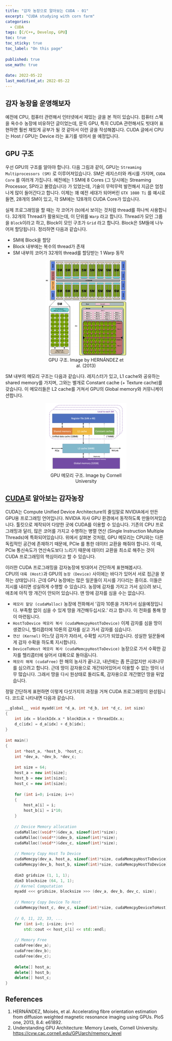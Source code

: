 ```yaml
---
title: "감자 농장으로 알아보는 CUDA - 01"
excerpt: "CUDA studying with corn farm"
categories:
  - CUDA
tags: [C/C++, Develop, GPU]
toc: true
toc_sticky: true
toc_label: "On this page"

published: true
use_math: true

date: 2022-05-22
last_modified_at: 2022-05-22
---
```


## 감자 농장을 운영해보자
예전에 CPU, 컴퓨터 관련해서 인터넷에서 재밌는 글을 본 적이 있습니다. 컴퓨터 스펙을 옥수수 농장에 비유하던 글이었는데, 문득 GPU, 특히 CUDA 관련해서도 빗대어 표현하면 훨씬 재밌게 공부가 될 것 같아서 이런 글을 작성해봅니다. CUDA 글에서 CPU는 Host / GPU는 Device 라는 표기를 섞어서 쓸 예정입니다.

## GPU 구조
우선 GPU의 구조를 알아야 합니다. 다음 그림과 같이, GPU는 `Streaming Multiprocessors (SM)` 로 이루어져있습니다. SM은 레지스터와 캐시를 가지며, `CUDA Core` 를 여러개 가집니다. 예전에는 1 SM에 8 Cores (그 당시에는 Streaming Processor, SP라고 불렸습니다) 가 있었는데, 기술이 무럭무럭 발전해서 지금은 엄청나게 많이 들어간다고 합니다. 이제는 꽤 예전 세대가 되어버린 `GTX 1080 Ti` 를 예시로 들면, 28개의 SM이 있고, 각 SM에는 128개의 CUDA Core가 있습니다.

실제 프로그래밍을 할 때는 각 코어가 (b)에서 보이는 것처럼 thread를 하나씩 사용합니다. 32개의 Thread가 활용되는데, 이 단위를 `Warp` 라고 합니다. Thread가 모인 그룹을 `Block`이라고 하고, Block이 모인 구조가 `Grid` 라고 합니다. Block은 SM들에 나누어져 할당됩니다. 정리하면 다음과 같습니다.
- SM에 Block을 할당
- Block 내부에는 복수의 thread가 존재
- SM 내부의 코어가 32개의 thread를 할당받는 1 Warp 동작

<center>
<figure style="width: 50%"> <img src="/Images/CUDA/1/Typical-NVIDIA-GPU-architecture-The-GPU-is-comprised-of-a-set-of-Streaming.png" alt="Graph Example"/>
<figcaption>GPU 구조. Image by HERNÁNDEZ et al. (2013)</figcaption>
</figure>
</center>

SM 내부의 메모리 구조는 다음과 같습니다. 레지스터가 있고, L1 cache와 공유하는 shared memory를 가지며, 그와는 별개로 Constant cache (+ Texture cache)를 갖습니다. 이 메모리들은 L2 cache를 거쳐서 GPU의 Global memory와 커뮤니케이션합니다.

<center>
<figure style="width:50%"> <img src="/Images/CUDA/1/GPUMemLevels.png" alt="Graph Example"/>
<figcaption>GPU 메모리 구조. Image by Cornell University
</figure>
</center>

## [CUDA](https://developer.nvidia.com/cuda-toolkit)로 알아보는 감자농장
CUDA는 Compute Unified Device Architecture의 줄임말로 NVIDIA에서 만든 GPU용 프로그래밍 언어입니다. NVIDIA 자사 GPU 환경에서 동작하도록 만들어져있습니다. 툴킷으로 제작되어 다양한 곳에 CUDA를 이용할 수 있습니다.
기존의 CPU 프로그래밍과 달리, 많은 코어를 가지고 수행하는 병렬 연산 (Single Instruction Multiple Threads)에 특화되어있습니다.
위에서 살펴본 것처럼, GPU 메모리는 CPU와는 다른 독립적인 공간에 존재하기 때문에, PCIe 를 통한 데이터 교환을 해줘야 합니다. 이 때, PCIe 통신속도가 연산속도보다 느리기 때문에 데이터 교환을 최소로 해주는 것이 CUDA 프로그래밍의 핵심이라고 할 수 있습니다.

이러한 CUDA 프로그래밍을 감자농장에 빗대어서 간단하게 표현해봅시다.  
CPU의 `대륙 (Host)`과 GPU의 `농장 (Device)` 사이에는 바다가 있어서 서로 접근을 못하는 상태입니다. 근데 GPU 농장에는 많은 일꾼들이 지시를 기다리는 중이죠. 이들은 지시를 내리면 성실하게 수행할 수 있습니다. 농장에 감자를 가지고 가서 심으려 보니, 애초에 아직 땅 개간이 안되어 있습니다. 맨 땅에 감자를 심을 수는 없습니다.
- `메모리 할당 (cudaMalloc)` 농장에 전화해서 '감자 10톤을 가져가서 심을예정입니다. 부족함 없이 심을 수 있게 땅을 개간해두십시오.' 라고 합니다. 이 전화를 통해 땅이 마련됩니다.
- `HostToDevice 메모리 복사 (cudaMemcpyHostToDevice)` 이제 감자를 심을 땅이 생겼으니, 헬리콥터에 10톤의 감자를 싣고 가서 감자를 심습니다.
- `연산 (Kernel)` 어느덧 감자가 자라서, 수확할 시기가 되었습니다. 성실한 일꾼들에게 감자 수확을 하도록 지시합니다.
- `DeviceToHost 메모리 복사 (cudaMemcpyHostToDevice)` 농장으로 가서 수확한 감자를 헬리콥터에 실어서 대륙으로 돌아옵니다.
- `메모리 해제 (cudaFree)` 한 해의 농사가 끝나고, 내년에는 좀 뜬금없지만 사과나무를 심으려고 합니다. 근데 땅이 감자용으로 개간되어있어서 이용할 수 없는 땅이 너무 많습니다. 그래서 땅을 다시 원상태로 돌리도록, 감자용으로 개간했던 땅을 뒤엎습니다.

정말 간단하게 표현하면 이렇게 다섯가지의 과정을 거쳐 CUDA 프로그래밍이 완성됩니다. 코드로 나타내면 다음과 같습니다.


```cpp
__global__ void myadd(int *d_a, int *d_b, int *d_c, int size)
{
    int idx = blockIdx.x * blockDim.x + threadIdx.x;
    d_c[idx] = d_a[idx] + d_b[idx];
}

int main()
{
    int *host_a, *host_b, *host_c;
    int *dev_a, *dev_b, *dev_c;

    int size = 64;
    host_a = new int[size];
    host_b = new int[size];
    host_c = new int[size];

    for (int i=0; i<size; i++)
    {
        host_a[i] = i;
        host_b[i] = i*10;
    }

    // Device Memory allocation
    cudaMalloc((void**)&dev_a, sizeof(int)*size);
    cudaMalloc((void**)&dev_b, sizeof(int)*size);
    cudaMalloc((void**)&dev_c, sizeof(int)*size);

    // Memory Copy Host To Device
    cudaMemcpy(dev_a, host_a, sizeof(int)*size, cudaMemcpyHostToDevice);
    cudaMemcpy(dev_b, host_b, sizeof(int)*size, cudaMemcpyHostToDevice);

    dim3 gridsize (1, 1, 1);
    dim3 blocksize (64, 1, 1);
    // Kernel Computation
    myadd <<< gridsize, blocksize >>> (dev_a, dev_b, dev_c, size);

    // Memory Copy Device To Host
    cudaMemcpy(host_c, dev_c, sizeof(int)*size, cudaMemcpyDeviceToHost);

    // 0, 11, 22, 33, ...
    for (int i=0; i<size; i++)
        std::cout << host_c[i] << std::endl;
    
    // Memory Free
    cudaFree(dev_a);
    cudaFree(dev_b);
    cudaFree(dev_c);

    delete[] host_a;
    delete[] host_b;
    delete[] host_c;
}
```
## References

1. HERNÁNDEZ, Moisés, et al. Accelerating fibre orientation estimation from diffusion weighted magnetic resonance imaging using GPUs. PloS one, 2013, 8.4: e61892.
2. Understanding GPU Architecture: Memory Levels, Cornell University. <https://cvw.cac.cornell.edu/GPUarch/memory_level>